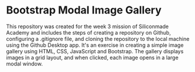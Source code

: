 # Bootstrap Modal Image Gallery
This repository was created for the week 3 mission of Siliconmade Academy and includes the steps of creating a repository on Github, 
configuring a .gitignore file, and cloning the repository to the local machine using the Github Desktop app. It's an exercise in 
creating a simple image gallery using HTML, CSS, JavaScript and Bootstrap. The gallery displays images in a grid layout, and when 
clicked, each image opens in a large modal window.
